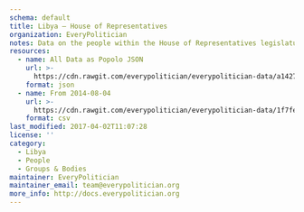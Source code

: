 ```yaml
---
schema: default
title: Libya — House of Representatives
organization: EveryPolitician
notes: Data on the people within the House of Representatives legislature of Libya.
resources:
  - name: All Data as Popolo JSON
    url: >-
      https://cdn.rawgit.com/everypolitician/everypolitician-data/a14270739ac0358973dbb33b4dc65f9352d61a16/data/Libya/House_of_Representatives/ep-popolo-v1.0.json
    format: json
  - name: From 2014-08-04
    url: >-
      https://cdn.rawgit.com/everypolitician/everypolitician-data/1f7fea73833a37b274628757e942e134a20a1341/data/Libya/House_of_Representatives/term-1.csv
    format: csv
last_modified: 2017-04-02T11:07:28
license: ''
category:
  - Libya
  - People
  - Groups & Bodies
maintainer: EveryPolitician
maintainer_email: team@everypolitician.org
more_info: http://docs.everypolitician.org
---
```

